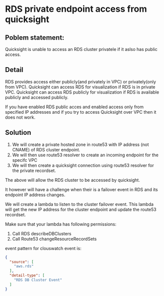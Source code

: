 # RDS private endpoint access from quicksight

## Poblem statement:

Quicksight is unable to access an RDS cluster privatele if it aslso has public access.

## Detail

RDS provides access either publicly(and privately in VPC) or privately(only from VPC).
Quicksight can access RDS for visualization if RDS is in private VPC. 
Quicksight can access RDS publicly for visualization if RDS is available publicly and accessed publicly.

If you have enabled RDS public acces and enabled access only from specified IP addresses and if you try to access Quicksight over VPC then it does not work.

## Solution

1. We will create a private hosted zone in route53 with IP address (not CNAME) of RDS cluster endpoint.
1. We will then use route53 resolver to create an incoming endpoint for the specifc VPC
1. We will then create a quicksight connection using route53 resolver for the private recordset.

The above will allow the RDS cluster to be accessed by quicksight. 

It however will have a challenge when their is a failover event in RDS and its endpoint IP address changes.

We will create a lambda to listen to the cluster failover event. This lambda will get the new IP address for the cluster endpoint and update the route53 recordset.

Make sure that your lambda has following permissions:
1. Call RDS describeDBClusters
1. Call Route53 changeResourceRecordSets 


event pattern for clouswatch event is:

```json
{
  "source": [
    "aws.rds"
  ],
  "detail-type": [
    "RDS DB Cluster Event"
  ]
}
```
